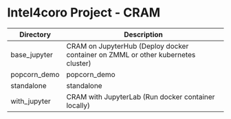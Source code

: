 # **Intel4coro Project - CRAM**

| Directory     | Description           |
| --------------| ----------------------|
| base_jupyter  | CRAM on JupyterHub  (Deploy docker container on ZMML or other kubernetes cluster)  |
| popcorn_demo  |   popcorn_demo        |
| standalone    |   standalone          |     
| with_jupyter  | CRAM with JupyterLab (Run docker container locally) |